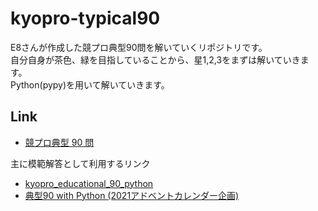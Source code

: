 # kyopro-typical90

E8さんが作成した競プロ典型90問を解いていくリポジトリです。<br>
自分自身が茶色、緑を目指していることから、星1,2,3をまずは解いていきます。<br>
Python(pypy)を用いて解いていきます。

## Link
* [競プロ典型 90 問](https://github.com/E869120/kyopro_educational_90)<br>


主に模範解答として利用するリンク<br>
* [kyopro_educational_90_python](https://github.com/ryusuke920/kyopro_educational_90_python)
* [典型90 with Python (2021アドベントカレンダー企画)](https://youtube.com/playlist?list=PL3Hpv03CoZ26LSeOmpim8g98kDgnV_OuN)
